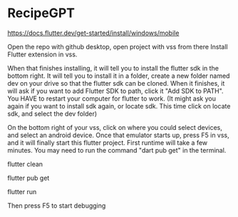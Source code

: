 # RecipeGPT
 
https://docs.flutter.dev/get-started/install/windows/mobile

Open the repo with github desktop, open project with vss from there Install Flutter extension in vss.

When that finishes installing, it will tell you to install the flutter sdk in the bottom right. It will tell you to install it in a folder, create a new folder named dev on your drive so that the flutter sdk can be cloned. When it finishes, it will ask if you want to add Flutter SDK to path, click it "Add SDK to PATH". You HAVE to restart your computer for flutter to work. (It might ask you again if you want to install sdk again, or locate sdk. This time click on locate sdk, and select the dev folder)

On the bottom right of your vss, click on where you could select devices, and select an android device. Once that emulator starts up, press F5 in vss, and it will finally start this flutter project. First runtime will take a few minutes. You may need to run the command "dart pub get" in the terminal.

flutter clean

flutter pub get

flutter run

Then press F5 to start debugging
